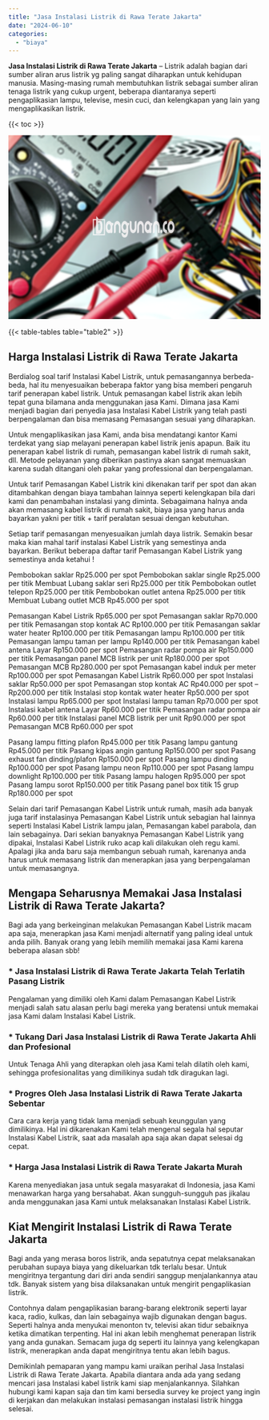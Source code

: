 ```yaml
---
title: "Jasa Instalasi Listrik di Rawa Terate Jakarta"
date: "2024-06-10"
categories: 
  - "biaya"
---
```


**Jasa Instalasi Listrik di Rawa Terate Jakarta** – Listrik adalah bagian dari sumber aliran arus listrik yg paling sangat diharapkan untuk kehidupan manusia. Masing-masing rumah membutuhkan listrik sebagai sumber aliran tenaga listrik yang cukup urgent, beberapa diantaranya seperti pengaplikasian lampu, televise, mesin cuci, dan kelengkapan yang lain yang mengaplikasikan listrik.

{{< toc >}}

![Jasa Instalasi Listrik di Rawa Terate Jakarta](/images/instalasi-listrik-murah39.png)

{{< table-tables table="table2" >}}

## Harga Instalasi Listrik di Rawa Terate Jakarta

Berdialog soal tarif Instalasi Kabel Listrik, untuk pemasangannya berbeda-beda, hal itu menyesuaikan beberapa faktor yang bisa memberi pengaruh tarif penerapan kabel listrik. Untuk pemasangan kabel listrik akan lebih tepat guna bilamana anda menggunakan jasa Kami. Dimana jasa Kami menjadi bagian dari penyedia jasa Instalasi Kabel Listrik yang telah pasti berpengalaman dan bisa memasang Pemasangan sesuai yang diharapkan.

Untuk mengaplikasikan jasa Kami, anda bisa mendatangi kantor Kami terdekat yang siap melayani penerapan kabel listrik jenis apapun. Baik itu penerapan kabel listrik di rumah, pemasangan kabel listrik di rumah sakit, dll. Metode pelayanan yang diberikan pastinya akan sangat memuaskan karena sudah ditangani oleh pakar yang professional dan berpengalaman.

Untuk tarif Pemasangan Kabel Listrik kini dikenakan tarif per spot dan akan ditambahkan dengan biaya tambahan lainnya seperti kelengkapan bila dari kami dan penambahan instalasi yang diminta. Sebagaimana halnya anda akan memasang kabel listrik di rumah sakit, biaya jasa yang harus anda bayarkan yakni per titik + tarif peralatan sesuai dengan kebutuhan.

Setiap tarif pemasangan menyesuaikan jumlah daya listrik. Semakin besar maka kian mahal tarif instalasi Kabel Listrik yang semestinya anda bayarkan. Berikut beberapa daftar tarif Pemasangan Kabel Listrik yang semestinya anda ketahui !

Pembobokan saklar Rp25.000 per spot Pembobokan saklar single Rp25.000 per titik Membuat Lubang saklar seri Rp25.000 per titik Pembobokan outlet telepon Rp25.000 per titik Pembobokan outlet antena Rp25.000 per titik Membuat Lubang outlet MCB Rp45.000 per spot

Pemasangan Kabel Listrik Rp65.000 per spot Pemasangan saklar Rp70.000 per titik Pemasangan stop kontak AC Rp100.000 per titik Pemasangan saklar water heater Rp100.000 per titik Pemasangan lampu Rp100.000 per titik Pemasangan lampu taman per lampu Rp140.000 per titik Pemasangan kabel antena Layar Rp150.000 per spot Pemasangan radar pompa air Rp150.000 per titik Pemasangan panel MCB listrik per unit Rp180.000 per spot Pemasangan MCB Rp280.000 per spot Pemasangan kabel induk per meter Rp100.000 per spot Pemasangan Kabel Listrik Rp60.000 per spot Instalasi saklar Rp50.000 per spot Pemasangan stop kontak AC Rp40.000 per spot – Rp200.000 per titik Instalasi stop kontak water heater Rp50.000 per spot Instalasi lampu Rp65.000 per spot Instalasi lampu taman Rp70.000 per spot Instalasi kabel antena Layar Rp60.000 per titik Pemasangan radar pompa air Rp60.000 per titik Instalasi panel MCB listrik per unit Rp90.000 per spot Pemasangan MCB Rp60.000 per spot

Pasang lampu fitting plafon Rp45.000 per titik Pasang lampu gantung Rp45.000 per titik Pasang kipas angin gantung Rp150.000 per spot Pasang exhaust fan dinding/plafon Rp150.000 per spot Pasang lampu dinding Rp100.000 per spot Pasang lampu neon Rp110.000 per spot Pasang lampu downlight Rp100.000 per titik Pasang lampu halogen Rp95.000 per spot Pasang lampu sorot Rp150.000 per titik Pasang panel box titik 15 grup Rp180.000 per spot

Selain dari tarif Pemasangan Kabel Listrik untuk rumah, masih ada banyak juga tarif instalasinya Pemasangan Kabel Listrik untuk sebagian hal lainnya seperti Instalasi Kabel Listrik lampu jalan, Pemasangan kabel parabola, dan lain sebagainya. Dari sekian banyaknya Pemasangan Kabel Listrik yang dipakai, Instalasi Kabel Listrik ruko acap kali dilakukan oleh regu kami. Apalagi jika anda baru saja membangun sebuah rumah, karenanya anda harus untuk memasang listrik dan menerapkan jasa yang berpengalaman untuk memasangnya.

## Mengapa Seharusnya Memakai Jasa Instalasi Listrik di Rawa Terate Jakarta?

Bagi ada yang berkeinginan melakukan Pemasangan Kabel Listrik macam apa saja, menerapkan jasa Kami menjadi alternatif yang paling ideal untuk anda pilih. Banyak orang yang lebih memilih memakai jasa Kami karena beberapa alasan sbb!

### \* Jasa Instalasi Listrik di Rawa Terate Jakarta Telah Terlatih Pasang Listrik

Pengalaman yang dimiliki oleh Kami dalam Pemasangan Kabel Listrik menjadi salah satu alasan perlu bagi mereka yang beratensi untuk memakai jasa Kami dalam Instalasi Kabel Listrik.

### \* Tukang Dari Jasa Instalasi Listrik di Rawa Terate Jakarta Ahli dan Profesional

Untuk Tenaga Ahli yang diterapkan oleh jasa Kami telah dilatih oleh kami, sehingga profesionalitas yang dimilikinya sudah tdk diragukan lagi.

### \* Progres Oleh Jasa Instalasi Listrik di Rawa Terate Jakarta Sebentar

Cara cara kerja yang tidak lama menjadi sebuah keunggulan yang dimilikinya. Hal ini dikarenakan Kami telah mengenal segala hal seputar Instalasi Kabel Listrik, saat ada masalah apa saja akan dapat selesai dg cepat.

### \* Harga Jasa Instalasi Listrik di Rawa Terate Jakarta Murah

Karena menyediakan jasa untuk segala masyarakat di Indonesia, jasa Kami menawarkan harga yang bersahabat. Akan sungguh-sungguh pas jikalau anda menggunakan jasa Kami untuk melaksanakan Instalasi Kabel Listrik.

## Kiat Mengirit Instalasi Listrik di Rawa Terate Jakarta


Bagi anda yang merasa boros listrik, anda sepatutnya cepat melaksanakan perubahan supaya biaya yang dikeluarkan tdk terlalu besar. Untuk mengiritnya tergantung dari diri anda sendiri sanggup menjalankannya atau tdk. Banyak sistem yang bisa dilaksanakan untuk mengirit pengaplikasian listrik.

Contohnya dalam pengaplikasian barang-barang elektronik seperti layar kaca, radio, kulkas, dan lain sebagainya wajib digunakan dengan bagus. Seperti halnya anda menyukai menonton tv, televisi akan tidur sebaiknya ketika dimatikan terpenting. Hal ini akan lebih menghemat penerapan listrik yang anda gunakan. Semacam juga dg seperti itu lainnya yang kelengkapan listrik, menerapkan anda dapat mengiritnya tentu akan lebih bagus.

Demikinlah pemaparan yang mampu kami uraikan perihal Jasa Instalasi Listrik di Rawa Terate Jakarta. Apabila diantara anda ada yang sedang mencari jasa Instalasi kabel listrik kami siap menjalankannya. Silahkan hubungi kami kapan saja dan tim kami bersedia survey ke project yang ingin di kerjakan dan melakukan instalasi pemasangan instalasi listrik hingga selesai.
